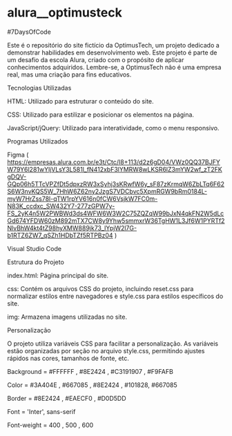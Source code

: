 # alura__optimusteck

#7DaysOfCode

Este é o repositório do site fictício da OptimusTech, um projeto dedicado a demonstrar habilidades em desenvolvimento web. Este projeto é parte de um desafio da escola Alura, criado com o propósito de aplicar conhecimentos adquiridos. Lembre-se, a OptimusTech não é uma empresa real, mas uma criação para fins educativos.

Tecnologias Utilizadas

HTML: Utilizado para estruturar o conteúdo do site.

CSS: Utilizado para estilizar e posicionar os elementos na página.

JavaScript/jQuery: Utilizado para interatividade, como o menu responsivo.

Programas Utilizados

Figma ( https://empresas.alura.com.br/e3t/Ctc/I8+113/d2z6gD04/VWz0QQ37BJFYW79Y6l281wYljVLsY3L581l_fN412xbF3lYMRW8wLKSR6lZ3mYW2wf_zT2FKgDQV-GQp06h5TTcVPZfDt5dpxzRW3xSyhj3sKRwfW6y_sF87zKrmqW6ZbLTq6F62S6W3nvKQS5W_7HhW6Z62ny2JzgS7VDCbvc5XpmRGW9bRm0184L-myW7HrZss78l-qTW1rpYV616n0fCW6VsjkW7FC0m-N83K_ccdxc_SW432Y7-277zGPW7y-FS_2yK4n5W2PWBWd3ds4WFW6W3W2C75ZQZqW99bJxN4qkFN2W5dLcGd674YFDW60zM892mTX7CW8y9Yhw5smmxrW36TgHW1L3Jf6W1PYRTf2NlvBhW4kt4tZ98hyXMW889jk73_lYpjW2l7G-b1RTZ6ZW7_qSZh1HDbTZf5RTPBz04 )

Visual Studio Code

Estrutura do Projeto

index.html: Página principal do site.

css: Contém os arquivos CSS do projeto, incluindo reset.css para normalizar estilos entre navegadores e style.css para estilos específicos do site.

img: Armazena imagens utilizadas no site.

Personalização

O projeto utiliza variáveis CSS para facilitar a personalização. As variáveis estão organizadas por seção no arquivo style.css, permitindo ajustes rápidos nas cores, tamanhos de fonte, etc.

Background = #FFFFFF , #8E2424 , #C3191907 , #F9FAFB

Color = #3A404E , #667085 , #8E2424 , #101828, #667085

Border = #8E2424 , #EAECF0 , #D0D5DD

Font = 'Inter', sans-serif

Font-weight = 400 , 500 , 600
